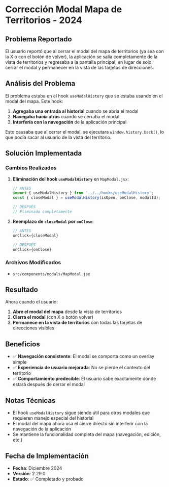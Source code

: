 # Corrección Modal Mapa de Territorios - 2024

## Problema Reportado
El usuario reportó que al cerrar el modal del mapa de territorios (ya sea con la X o con el botón de volver), la aplicación se salía completamente de la vista de territorios y regresaba a la pantalla principal, en lugar de solo cerrar el modal y permanecer en la vista de las tarjetas de direcciones.

## Análisis del Problema
El problema estaba en el hook `useModalHistory` que se estaba usando en el modal del mapa. Este hook:

1. **Agregaba una entrada al historial** cuando se abría el modal
2. **Navegaba hacia atrás** cuando se cerraba el modal
3. **Interfería con la navegación** de la aplicación principal

Esto causaba que al cerrar el modal, se ejecutara `window.history.back()`, lo que podía sacar al usuario de la vista del territorio.

## Solución Implementada

### Cambios Realizados

1. **Eliminación del hook `useModalHistory`** en `MapModal.jsx`:
   ```javascript
   // ANTES
   import { useModalHistory } from '../../hooks/useModalHistory';
   const { closeModal } = useModalHistory(isOpen, onClose, modalId);
   
   // DESPUÉS
   // Eliminado completamente
   ```

2. **Reemplazo de `closeModal` por `onClose`**:
   ```javascript
   // ANTES
   onClick={closeModal}
   
   // DESPUÉS
   onClick={onClose}
   ```

### Archivos Modificados
- `src/components/modals/MapModal.jsx`

## Resultado
Ahora cuando el usuario:
1. **Abre el modal del mapa** desde la vista de territorios
2. **Cierra el modal** (con X o botón volver)
3. **Permanece en la vista de territorios** con todas las tarjetas de direcciones visibles

## Beneficios
- ✅ **Navegación consistente**: El modal se comporta como un overlay simple
- ✅ **Experiencia de usuario mejorada**: No se pierde el contexto del territorio
- ✅ **Comportamiento predecible**: El usuario sabe exactamente dónde estará después de cerrar el modal

## Notas Técnicas
- El hook `useModalHistory` sigue siendo útil para otros modales que requieren manejo especial del historial
- El modal del mapa ahora usa el cierre directo sin interferir con la navegación de la aplicación
- Se mantiene la funcionalidad completa del mapa (navegación, edición, etc.)

## Fecha de Implementación
- **Fecha**: Diciembre 2024
- **Versión**: 2.29.0
- **Estado**: ✅ Completado y probado 